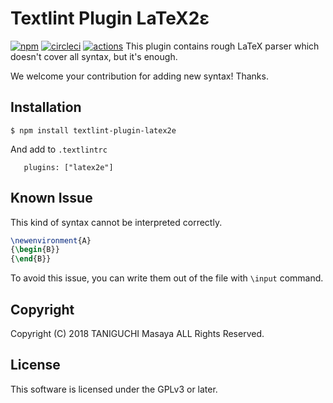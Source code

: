 # Textlint Plugin LaTeX2ε
[![npm](https://img.shields.io/npm/v/textlint-plugin-latex2e.svg)](https://www.npmjs.com/package/textlint-plugin-latex2e)
[![circleci](https://img.shields.io/circleci/project/github/ta2gch/textlint-plugin-latex2e.svg)](https://circleci.com/gh/ta2gch/textlint-plugin-latex2e)
[![actions](https://github.com/fgborges/textlint-plugin-latex2e/workflows/Node%20CI/badge.svg)](https://github.com/fgborges/textlint-plugins-latex2e/actions)
This plugin contains rough LaTeX parser which doesn't cover all syntax, but it's enough.

We welcome your contribution for adding new syntax! Thanks.

## Installation

```
$ npm install textlint-plugin-latex2e
```

And add to `.textlintrc`

```
   plugins: ["latex2e"]
```

## Known Issue

This kind of syntax cannot be interpreted correctly.

```latex
\newenvironment{A}
{\begin{B}}
{\end{B}}
```

To avoid this issue, you can write them out of the file with `\input` command.

## Copyright

Copyright (C) 2018 TANIGUCHI Masaya ALL Rights Reserved.

## License

This software is licensed under the GPLv3 or later.
